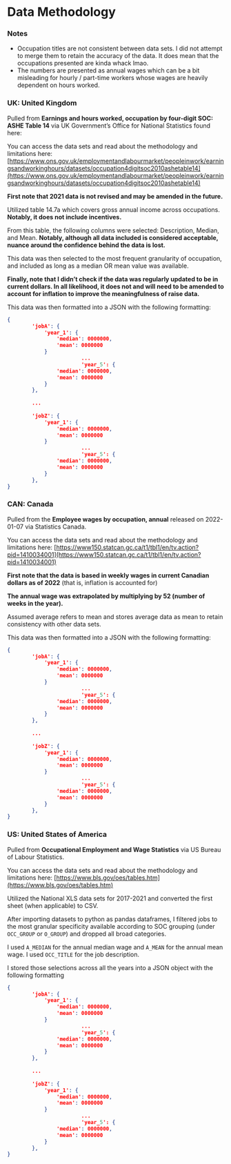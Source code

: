 # Data Methodology

### Notes

- Occupation titles are not consistent between data sets. I did not attempt to merge them to retain the accuracy of the data. It does mean that the occupations presented are kinda whack lmao.
- The numbers are presented as annual wages which can be a bit misleading for hourly / part-time workers whose wages are heavily dependent on hours worked.

### UK: United Kingdom

Pulled from **Earnings and hours worked, occupation by four-digit SOC: ASHE Table 14** via UK Government’s Office for National Statistics found here: 

You can access the data sets and read about the methodology and limitations here: [https://www.ons.gov.uk/employmentandlabourmarket/peopleinwork/earningsandworkinghours/datasets/occupation4digitsoc2010ashetable14](https://www.ons.gov.uk/employmentandlabourmarket/peopleinwork/earningsandworkinghours/datasets/occupation4digitsoc2010ashetable14)

**First note that 2021 data is not revised and may be amended in the future.**

Utilized table 14.7a which covers gross annual income across occupations. **Notably, it does not include incentives.**

From this table, the following columns were selected: Description, Median, and Mean. **Notably, although all data included is considered acceptable, nuance around the confidence behind the data is lost.** 

This data was then selected to the most frequent granularity of occupation, and included as long as a median OR mean value was available.

**Finally, note that I didn’t check if the data was regularly updated to be in current dollars. In all likelihood, it does not and will need to be amended to account for inflation to improve the meaningfulness of raise data.**

This data was then formatted into a JSON with the following formatting:

```json
{
        'jobA': {
            'year_1': {
                'median': 0000000,
                'mean': 0000000
            }
						...
						'year_5': {
                'median': 0000000,
                'mean': 0000000
            }
        },
        
        ...
        
        'jobZ': {
            'year_1': {
                'median': 0000000,
                'mean': 0000000
            }
						...
						'year_5': {
                'median': 0000000,
                'mean': 0000000
            }
        },
}
```

### CAN: Canada

Pulled from the **Employee wages by occupation, annual** released on 2022-01-07 via Statistics Canada.

You can access the data sets and read about the methodology and limitations here: [https://www150.statcan.gc.ca/t1/tbl1/en/tv.action?pid=1410034001](https://www150.statcan.gc.ca/t1/tbl1/en/tv.action?pid=1410034001)

**First note that the data is based in weekly wages in current Canadian dollars as of 2022** (that is, inflation is accounted for)

**The annual wage was extrapolated by multiplying by 52 (number of weeks in the year).** 

Assumed average refers to mean and stores average data as mean to retain consistency with other data sets. 

This data was then formatted into a JSON with the following formatting:

```json
{
        'jobA': {
            'year_1': {
                'median': 0000000,
                'mean': 0000000
            }
						...
						'year_5': {
                'median': 0000000,
                'mean': 0000000
            }
        },
        
        ...
        
        'jobZ': {
            'year_1': {
                'median': 0000000,
                'mean': 0000000
            }
						...
						'year_5': {
                'median': 0000000,
                'mean': 0000000
            }
        },
}
```

### US: United States of America

Pulled from **Occupational Employment and Wage Statistics** via US Bureau of Labour Statistics.

You can access the data sets and read about the methodology and limitations here: [https://www.bls.gov/oes/tables.htm](https://www.bls.gov/oes/tables.htm)

Utilized the National XLS data sets for 2017-2021 and converted the first sheet (when applicable) to CSV. 

After importing datasets to python as pandas dataframes, I filtered jobs to the most granular specificity available according to SOC grouping (under `OCC_GROUP` or `O_GROUP`) and dropped all broad categories. 

I used `A_MEDIAN` for the annual median wage and `A_MEAN` for the annual mean wage. I used `OCC_TITLE` for the job description.

I stored those selections across all the years into a JSON object with the following formatting

```json
{
        'jobA': {
            'year_1': {
                'median': 0000000,
                'mean': 0000000
            }
						...
						'year_5': {
                'median': 0000000,
                'mean': 0000000
            }
        },
        
        ...
        
        'jobZ': {
            'year_1': {
                'median': 0000000,
                'mean': 0000000
            }
						...
						'year_5': {
                'median': 0000000,
                'mean': 0000000
            }
        },
}
```